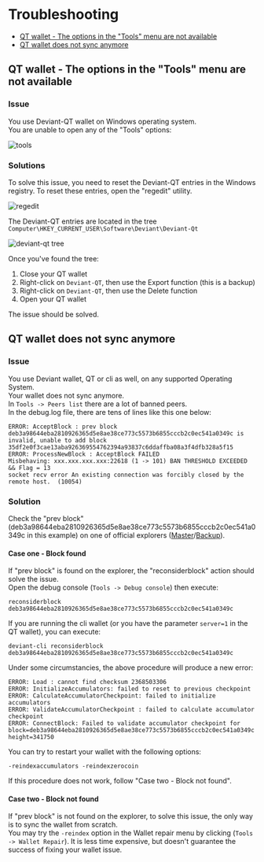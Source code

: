 # Troubleshooting
* [QT wallet - The options in the "Tools" menu are not available](/common/Troubleshooting.md#qt-wallet---the-options-in-the-tools-menu-are-not-available)
* [QT wallet does not sync anymore](/common/Troubleshooting.md#qt-wallet-does-not-sync-anymore)
## QT wallet - The options in the "Tools" menu are not available
### Issue
You use Deviant-QT wallet on Windows operating system. <br />
You are unable to open any of the "Tools" options:

![tools](/images/QT-tools.png)

### Solutions
To solve this issue, you need to reset the Deviant-QT entries in the Windows registry.
To reset these entries, open the "regedit" utility. <br />

![regedit](/images/QT-regedit.png)

The Deviant-QT entries are located in the tree `Computer\HKEY_CURRENT_USER\Software\Deviant\Deviant-Qt`<br />

![deviant-qt tree](/images/regedit-deviant-tree.png)

Once you've found the tree: <br />
1. Close your QT wallet
2. Right-click on `Deviant-QT`, then use the Export function (this is a backup)
3. Right-click on `Deviant-QT`, then use the Delete function
4. Open your QT wallet

The issue should be solved.

## QT wallet does not sync anymore
### Issue
You use Deviant wallet, QT or cli as well, on any supported Operating System. <br />
Your wallet does not sync anymore. <br />
In `Tools -> Peers list` there are a lot of banned peers. <br />
In the debug.log file, there are tens of lines like this one below:

```
ERROR: AcceptBlock : prev block deb3a98644eba2810926365d5e8ae38ce773c5573b6855cccb2c0ec541a0349c is invalid, unable to add block 35df2e0f3cae13aba926369554762394a93837c6ddaffba08a3f4dfb328a5f15
ERROR: ProcessNewBlock : AcceptBlock FAILED
Misbehaving: xxx.xxx.xxx.xxx:22618 (1 -> 101) BAN THRESHOLD EXCEEDED && Flag = 13
socket recv error An existing connection was forcibly closed by the remote host.  (10054)
```

### Solution
Check the "prev block" (deb3a98644eba2810926365d5e8ae38ce773c5573b6855cccb2c0ec541a0349c in this example) on one of official explorers ([Master](http://explorer.deviantcoin.io)/[Backup](https://chainz.cryptoid.info/dev)).
#### Case one - Block found
If "prev block" is found on the explorer, the "reconsiderblock" action should solve the issue.<br />
Open the debug console (`Tools -> Debug console`) then execute:
```
reconsiderblock deb3a98644eba2810926365d5e8ae38ce773c5573b6855cccb2c0ec541a0349c
```
If you are running the cli wallet (or you have the parameter `server=1` in the QT wallet), you can execute:
```
deviant-cli reconsiderblock deb3a98644eba2810926365d5e8ae38ce773c5573b6855cccb2c0ec541a0349c
```
Under some circumstancies, the above procedure will produce a new error:
```
ERROR: Load : cannot find checksum 2368503306
ERROR: InitializeAccumulators: failed to reset to previous checkpoint
ERROR: CalculateAccumulatorCheckpoint: failed to initialize accumulators
ERROR: ValidateAccumulatorCheckpoint : failed to calculate accumulator checkpoint
ERROR: ConnectBlock: Failed to validate accumulator checkpoint for block=deb3a98644eba2810926365d5e8ae38ce773c5573b6855cccb2c0ec541a0349c height=341750
```
You can try to restart your wallet with the following options:
```
-reindexaccumulators -reindexzerocoin
```
If this procedure does not work, follow "Case two - Block not found".
#### Case two - Block not found
If "prev block" is not found on the explorer, to solve this issue, the only way is to sync the wallet from scratch.<br />
You may try the `-reindex` option in the Wallet repair menu by clicking (`Tools -> Wallet Repair`). It is less time expensive, but doesn't guarantee the success of fixing your wallet issue.
